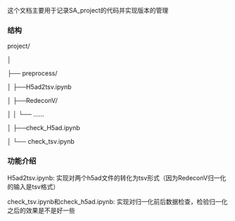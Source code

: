 这个文档主要用于记录SA_project的代码并实现版本的管理

### 结构

project/ 

│ 

├── preprocess/

│   ├──H5ad2tsv.ipynb

│   ├──RedeconV/

│   │   └── ......

│   ├──check_H5ad.ipynb

│   └── check_tsv.ipynb



### 功能介绍

H5ad2tsv.ipynb: 实现对两个h5ad文件的转化为tsv形式（因为RedeconV归一化的输入是tsv格式）

check_tsv.ipynb和check_h5ad.ipynb: 实现对归一化前后数据检查，检验归一化之后的效果是不是好一些



